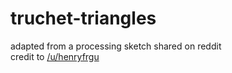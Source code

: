 # truchet-triangles
adapted from a processing sketch shared on reddit  
credit to [/u/henryfrgu](reddit.com/u/henryfrgu)
